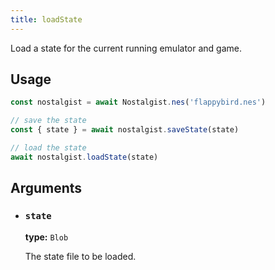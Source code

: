 ```yaml
---
title: loadState
---
```


Load a state for the current running emulator and game.

## Usage
```js
const nostalgist = await Nostalgist.nes('flappybird.nes')

// save the state
const { state } = await nostalgist.saveState(state)

// load the state
await nostalgist.loadState(state)
```

## Arguments
+ ### `state`

  **type:** `Blob`

  The state file to be loaded.
